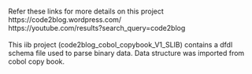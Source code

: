 
<br>
	Refer these links for more details on this project <br>
		https://code2blog.wordpress.com/  <br>
		https://youtube.com/results?search_query=code2blog <br>
		
<br>
This iib project (code2blog_cobol_copybook_V1_SLIB) contains a dfdl schema file used to parse binary data. Data structure was imported from cobol copy book. <br>
